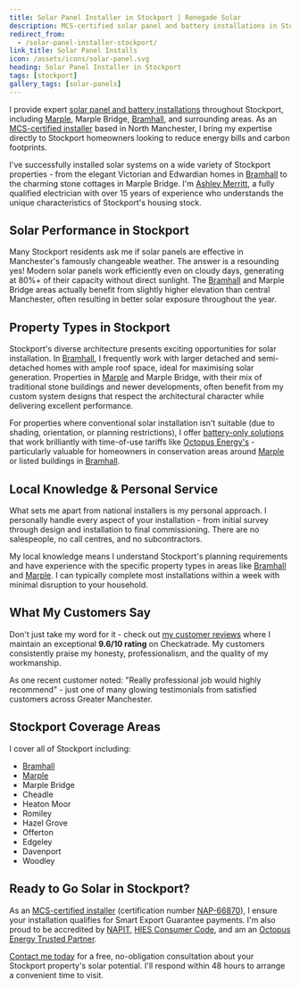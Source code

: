 ```yaml
---
title: Solar Panel Installer in Stockport | Renegade Solar
description: MCS-certified solar panel and battery installations in Stockport, including Marple Bridge and Bramhall, from Renegade Solar - a trusted local installer with 9.6/10 Checkatrade rating.
redirect_from:
  - /solar-panel-installer-stockport/
link_title: Solar Panel Installs
icon: /assets/icons/solar-panel.svg
heading: Solar Panel Installer in Stockport
tags: [stockport]
gallery_tags: [solar-panels]
---
```


I provide expert [solar panel and battery installations](/services/solar-and-battery-installations/) throughout Stockport, including [Marple](/solar-panel-installer-marple/), Marple Bridge, [Bramhall](/solar-panel-installer-bramhall/), and surrounding areas. As an [MCS-certified installer](/accreditations/mcs-certified/) based in North Manchester, I bring my expertise directly to Stockport homeowners looking to reduce energy bills and carbon footprints.

I've successfully installed solar systems on a wide variety of Stockport properties - from the elegant Victorian and Edwardian homes in [Bramhall](/solar-panel-installer-bramhall/) to the charming stone cottages in Marple Bridge. I'm [Ashley Merritt](/about/), a fully qualified electrician with over 15 years of experience who understands the unique characteristics of Stockport's housing stock.

## Solar Performance in Stockport

Many Stockport residents ask me if solar panels are effective in Manchester's famously changeable weather. The answer is a resounding yes! Modern solar panels work efficiently even on cloudy days, generating at 80%+ of their capacity without direct sunlight. The [Bramhall](/solar-panel-installer-bramhall/) and Marple Bridge areas actually benefit from slightly higher elevation than central Manchester, often resulting in better solar exposure throughout the year.

## Property Types in Stockport

Stockport's diverse architecture presents exciting opportunities for solar installation. In [Bramhall](/solar-panel-installer-bramhall/), I frequently work with larger detached and semi-detached homes with ample roof space, ideal for maximising solar generation. Properties in [Marple](/solar-panel-installer-marple/) and Marple Bridge, with their mix of traditional stone buildings and newer developments, often benefit from my custom system designs that respect the architectural character while delivering excellent performance.

For properties where conventional solar installation isn't suitable (due to shading, orientation, or planning restrictions), I offer [battery-only solutions](/services/home-battery-installations/) that work brilliantly with time-of-use tariffs like [Octopus Energy's](https://octopus.energy/tariffs/) - particularly valuable for homeowners in conservation areas around [Marple](/solar-panel-installer-marple/) or listed buildings in [Bramhall](/solar-panel-installer-bramhall/).

## Local Knowledge & Personal Service

What sets me apart from national installers is my personal approach. I personally handle every aspect of your installation - from initial survey through design and installation to final commissioning. There are no salespeople, no call centres, and no subcontractors.

My local knowledge means I understand Stockport's planning requirements and have experience with the specific property types in areas like [Bramhall](/solar-panel-installer-bramhall/) and [Marple](/solar-panel-installer-marple/). I can typically complete most installations within a week with minimal disruption to your household.

## What My Customers Say

Don't just take my word for it - check out [my customer reviews](/reviews/) where I maintain an exceptional **9.6/10 rating** on Checkatrade. My customers consistently praise my honesty, professionalism, and the quality of my workmanship.

As one recent customer noted: "Really professional job would highly recommend" - just one of many glowing testimonials from satisfied customers across Greater Manchester.

## Stockport Coverage Areas

I cover all of Stockport including:

- [Bramhall](/solar-panel-installer-bramhall/)
- [Marple](/solar-panel-installer-marple/)
- Marple Bridge
- Cheadle
- Heaton Moor
- Romiley
- Hazel Grove
- Offerton
- Edgeley
- Davenport
- Woodley

## Ready to Go Solar in Stockport?

As an [MCS-certified installer](/accreditations/mcs-certified/) (certification number [NAP-66870](https://mcscertified.com/find-an-installer/)), I ensure your installation qualifies for Smart Export Guarantee payments. I'm also proud to be accredited by [NAPIT](/accreditations/napit/), [HIES Consumer Code](/accreditations/hies-consumer-code/), and am an [Octopus Energy Trusted Partner](/accreditations/octopus-trusted-partner/).

[Contact me today](/contact/) for a free, no-obligation consultation about your Stockport property's solar potential. I'll respond within 48 hours to arrange a convenient time to visit.
